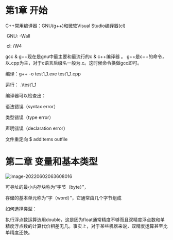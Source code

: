 # 第1章 开始

C++常用编译器：GNU(g++)和微软Visual Studio编译器(cl) 

​	GNU: -Wall

​	cl: /W4

gcc & g++现在是gnu中最主要和最流行的c & c++编译器 。
g++是c++的命令，以.cpp为主，对于c语言后缀名一般为.c。这时候命令换做gcc即可。

编译：g++ -o test1_1.exe test1_1.cpp

运行： .\test1_1

编译器可以检查出：

语法错误（syntax error）

类型错误（type error）

声明错误（declaration error）

文件重定向 $ addItems <infile >outfile

# 第二章 变量和基本类型	

![image-20220602063608016](C:\Users\87975\AppData\Roaming\Typora\typora-user-images\image-20220602063608016.png)

可寻址的最小内存块称为“字节（byte）”，

存储的基本单元称为“字（word）”，它通常由几个字节组成

如何选择类型：

执行浮点数运算选用double，这是因为float通常精度不够而且双精度浮点数和单精度浮点数的计算代价相差无几。事实上，对于某些机器来说，双精度运算甚至比单精度还快。
